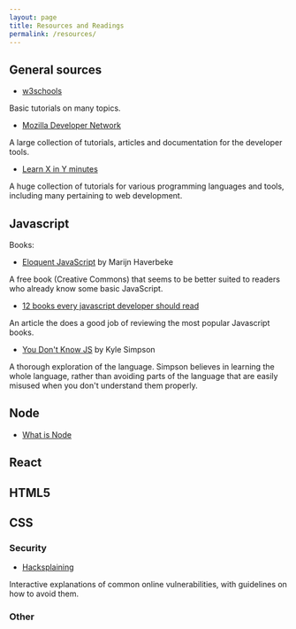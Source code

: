 ```yaml
---
layout: page
title: Resources and Readings
permalink: /resources/
---
```


## General sources
  - [w3schools](http://www.w3schools.com)

  Basic tutorials on many topics.

  - [Mozilla Developer Network](https://developer.mozilla.org/en-US/)

  A large collection of tutorials, articles and documentation for the developer tools.

  - [Learn X in Y minutes](https://learnxinyminutes.com/)

  A huge collection of tutorials for various programming languages and tools, including many pertaining to web development.

## Javascript

Books:

  - [Eloquent JavaScript](http://eloquentjavascript.net) by Marijn Haverbeke

   A free book (Creative Commons) that seems to be better suited to readers who already know some basic JavaScript.

  - [12 books every javascript developer should read](https://medium.com/javascript-scene/12-books-every-javascript-developer-should-read-9da76157fb3#.dyuape9ra)

   An article the does a good job of reviewing the most popular Javascript books.

   - [You Don't Know JS](https://github.com/getify/You-Dont-Know-JS) by Kyle Simpson

   A thorough exploration of the language. Simpson believes in learning the whole language, rather than avoiding parts of the language that are easily misused when you don't understand them properly.

## Node

  - [What is Node](http://radar.oreilly.com/2011/07/what-is-node.html)

## React


## HTML5


## CSS


### Security

   - [Hacksplaining](https://www.hacksplaining.com/)

   Interactive explanations of common online vulnerabilities, with guidelines on how to avoid them.

### Other
